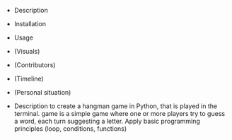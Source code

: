 - Description
- Installation
- Usage
- (Visuals)
- (Contributors)
- (Timeline)
- (Personal situation)

- Description
  to create a hangman game in Python, that is played in the terminal.
  game is a simple game where one or more players try to guess a word, each turn suggesting a letter.
  Apply basic programming principles (loop, conditions, functions)
